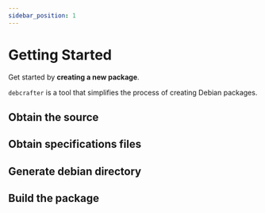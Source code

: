 ```yaml
---
sidebar_position: 1
---
```


# Getting Started

Get started by **creating a new package**.

`debcrafter` is a tool that simplifies the process of creating Debian packages.

## Obtain the source

## Obtain specifications files

## Generate debian directory

## Build the package
